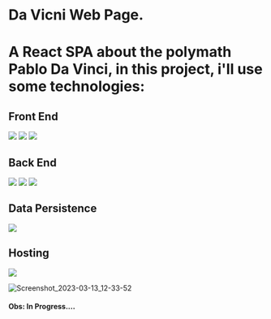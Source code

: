 # Da Vicni Web Page.

#  A React SPA about the polymath Pablo Da Vinci, in this project,  i'll use some technologies:


## Front End
<img src="https://img.shields.io/badge/JavaScript-F7DF1E?style=for-the-badge&logo=javascript&logoColor=black">
<img src="https://img.shields.io/badge/React-20232A?style=for-the-badge&logo=react&logoColor=61DAFB">
<img src="https://img.shields.io/badge/styled--components-DB7093?style=for-the-badge&logo=styled-components&logoColor=white">

## Back End
<img src="https://img.shields.io/badge/Express.js-000000?style=for-the-badge&logo=express&logoColor=white">
<img src="https://img.shields.io/badge/Node.js-339933?style=for-the-badge&logo=nodedotjs&logoColor=white">
<img src="https://img.shields.io/badge/Mongoose-00C58E?style=for-the-badge">

## Data Persistence
<img src="https://img.shields.io/badge/MongoDB-white?style=for-the-badge&logo=mongodb&logoColor=4EA94B">


## Hosting
<img src="https://img.shields.io/badge/Vercel-000000?style=for-the-badge&logo=vercel&logoColor=white">

<br />

![Screenshot_2023-03-13_12-33-52](https://user-images.githubusercontent.com/82295321/224751457-c3b46bc2-5289-4abe-a718-4be89af6f337.png)


#### Obs: In Progress....
